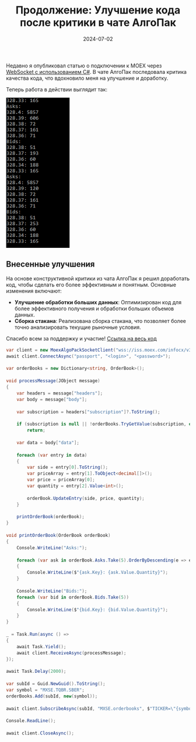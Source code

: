﻿---
layout: post
title: "Продолжение: Улучшение кода после критики в чате АлгоПак"
description: "После критики качества кода в чате АлгоПак, было решено внести улучшения и доработки."
date: 2024-07-02
image: /assets/images/moex_algopack.png
tags: [MOEX, AlgoPack, WebSocket, C#]
---

Недавно я опубликовал статью о подключении к MOEX через [WebSocket с использованием C#](https://osaengine.ru/2024/07/01/moex-algopack-csharp-websocket.html). В чате АлгоПак последовала критика качества кода, что вдохновило меня на улучшение и доработку.

Теперь работа в действии выглядит так:

![MOEX AlgoPack orderbook](/assets/images/blog/algopack_websocket_orderbook.png)

## Внесенные улучшения

На основе конструктивной критики из чата АлгоПак я решил доработать код, чтобы сделать его более эффективным и понятным. Основные изменения включают:

- **Улучшение обработки больших данных**: Оптимизирован код для более эффективного получения и обработки больших объемов данных.
- **Сборка стакана**: Реализована сборка стакана, что позволяет более точно анализировать текущие рыночные условия.

Спасибо всем за поддержку и участие! [Ссылка на весь код](https://github.com/osaengine/snippets/tree/main/AlgoPack/WebSocketClient)

```csharp
var client = new MoexAlgoPackSocketClient("wss://iss.moex.com/infocx/v3/websocket");
await client.ConnectAsync("passport", "<login>", "<password>");

var orderBooks = new Dictionary<string, OrderBook>();

void processMessage(JObject message)
{
	var headers = message["headers"];
	var body = message["body"];

	var subscription = headers["subscription"]?.ToString();

	if (subscription is null || !orderBooks.TryGetValue(subscription, out var orderBook))
		return;

	var data = body["data"];

	foreach (var entry in data)
	{
		var side = entry[0].ToString();
		var priceArray = entry[1].ToObject<decimal[]>();
		var price = priceArray[0];
		var quantity = entry[2].Value<int>();

		orderBook.UpdateEntry(side, price, quantity);
	}

	printOrderBook(orderBook);
}

void printOrderBook(OrderBook orderBook)
{
	Console.WriteLine("Asks:");

	foreach (var ask in orderBook.Asks.Take(5).OrderByDescending(e => e.Key))
	{
		Console.WriteLine($"{ask.Key}: {ask.Value.Quantity}");
	}

	Console.WriteLine("Bids:");
	foreach (var bid in orderBook.Bids.Take(5))
	{
		Console.WriteLine($"{bid.Key}: {bid.Value.Quantity}");
	}
}

_ = Task.Run(async () =>
{
	await Task.Yield();
	await client.ReceiveAsync(processMessage);
});

await Task.Delay(2000);

var subId = Guid.NewGuid().ToString();
var symbol = "MXSE.TQBR.SBER";
orderBooks.Add(subId, new(symbol));

await client.SubscribeAsync(subId, "MXSE.orderbooks", $"TICKER=\"{symbol}\"");

Console.ReadLine();

await client.CloseAsync();
```

